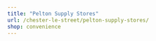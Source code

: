 ```yaml
---
title: "Pelton Supply Stores"
url: /chester-le-street/pelton-supply-stores/
shop: convenience
---
```

